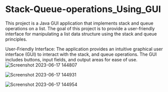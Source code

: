 # Stack-Queue-operations_Using_GUI
This project is a Java GUI application that implements stack and queue operations on a list. The goal of this project is to provide a user-friendly interface for manipulating a list data structure using the stack and queue principles.



User-Friendly Interface: The application provides an intuitive graphical user interface (GUI) to interact with the stack, and queue operations. The GUI includes buttons, input fields, and output areas for ease of use.
![Screenshot 2023-06-17 144807](https://github.com/Ujjwal1178/Stack-Queue-operations_GUI/assets/109898637/24e442e8-1d28-4b21-8fb2-02a290cfc50d)

![Screenshot 2023-06-17 144931](https://github.com/Ujjwal1178/Stack-Queue-operations_GUI/assets/109898637/369ea4bd-ae31-460d-9735-9421a83eb067)

![Screenshot 2023-06-17 144954](https://github.com/Ujjwal1178/Stack-Queue-operations_GUI/assets/109898637/3d6b5485-ecdd-4482-9715-d81e6c6093d6)




